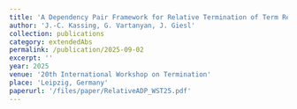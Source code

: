 ```yaml
---
title: 'A Dependency Pair Framework for Relative Termination of Term Rewriting'
author: 'J.-C. Kassing, G. Vartanyan, J. Giesl'
collection: publications
category: extendedAbs
permalink: /publication/2025-09-02
excerpt: ''
year: 2025
venue: '20th International Workshop on Termination'
place: 'Leipzig, Germany'
paperurl: '/files/paper/RelativeADP_WST25.pdf'
---
```

